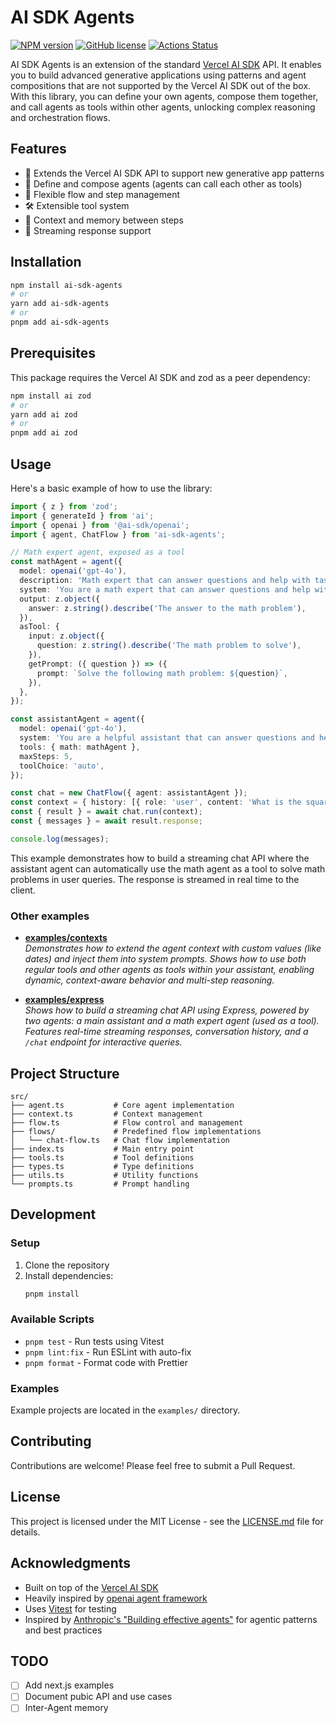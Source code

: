 # AI SDK Agents

[![NPM version](https://img.shields.io/npm/v/ai-sdk-agents.svg)](https://npmjs.org/package/ai-sdk-agents) [![GitHub license](https://img.shields.io/badge/license-MIT-blue.svg)](https://github.com/facebook/react/blob/main/LICENSE) [![Actions Status](https://github.com/sslava/ai-sdk-agents/workflows/release/badge.svg)](https://github.com/sslava/ai-sdk-agents/actions)

AI SDK Agents is an extension of the standard [Vercel AI SDK](https://sdk.vercel.ai/docs) API. It enables you to build advanced generative applications using patterns and agent compositions that are not supported by the Vercel AI SDK out of the box. With this library, you can define your own agents, compose them together, and call agents as tools within other agents, unlocking complex reasoning and orchestration flows.

## Features

- 🚀 Extends the Vercel AI SDK API to support new generative app patterns
- 🤖 Define and compose agents (agents can call each other as tools)
- 🔄 Flexible flow and step management
- 🛠️ Extensible tool system
- 📝 Context and memory between steps
- 🔄 Streaming response support

## Installation

```bash
npm install ai-sdk-agents
# or
yarn add ai-sdk-agents
# or
pnpm add ai-sdk-agents
```

## Prerequisites

This package requires the Vercel AI SDK and zod as a peer dependency:

```bash
npm install ai zod
# or
yarn add ai zod
# or
pnpm add ai zod
```

## Usage

Here's a basic example of how to use the library:

```typescript
import { z } from 'zod';
import { generateId } from 'ai';
import { openai } from '@ai-sdk/openai';
import { agent, ChatFlow } from 'ai-sdk-agents';

// Math expert agent, exposed as a tool
const mathAgent = agent({
  model: openai('gpt-4o'),
  description: 'Math expert that can answer questions and help with tasks.',
  system: 'You are a math expert that can answer questions and help with tasks.',
  output: z.object({
    answer: z.string().describe('The answer to the math problem'),
  }),
  asTool: {
    input: z.object({
      question: z.string().describe('The math problem to solve'),
    }),
    getPrompt: ({ question }) => ({
      prompt: `Solve the following math problem: ${question}`,
    }),
  },
});

const assistantAgent = agent({
  model: openai('gpt-4o'),
  system: 'You are a helpful assistant that can answer questions and help with tasks.',
  tools: { math: mathAgent },
  maxSteps: 5,
  toolChoice: 'auto',
});

const chat = new ChatFlow({ agent: assistantAgent });
const context = { history: [{ role: 'user', content: 'What is the square root of 144?' }] };
const { result } = await chat.run(context);
const { messages } = await result.response;

console.log(messages);
```

This example demonstrates how to build a streaming chat API where the assistant agent can automatically use the math agent as a tool to solve math problems in user queries. The response is streamed in real time to the client.

### Other examples

- [**examples/contexts**](examples/contexts)  
  _Demonstrates how to extend the agent context with custom values (like dates) and inject them into system prompts. Shows how to use both regular tools and other agents as tools within your assistant, enabling dynamic, context-aware behavior and multi-step reasoning._

- [**examples/express**](examples/express)  
  _Shows how to build a streaming chat API using Express, powered by two agents: a main assistant and a math expert agent (used as a tool). Features real-time streaming responses, conversation history, and a `/chat` endpoint for interactive queries._

## Project Structure

```
src/
├── agent.ts           # Core agent implementation
├── context.ts         # Context management
├── flow.ts            # Flow control and management
├── flows/             # Predefined flow implementations
│   └── chat-flow.ts   # Chat flow implementation
├── index.ts           # Main entry point
├── tools.ts           # Tool definitions
├── types.ts           # Type definitions
├── utils.ts           # Utility functions
└── prompts.ts         # Prompt handling
```

## Development

### Setup

1. Clone the repository
2. Install dependencies:
   ```bash
   pnpm install
   ```

### Available Scripts

- `pnpm test` - Run tests using Vitest
- `pnpm lint:fix` - Run ESLint with auto-fix
- `pnpm format` - Format code with Prettier

### Examples

Example projects are located in the `examples/` directory.

## Contributing

Contributions are welcome! Please feel free to submit a Pull Request.

## License

This project is licensed under the MIT License - see the [LICENSE.md](LICENSE.md) file for details.

## Acknowledgments

- Built on top of the [Vercel AI SDK](https://sdk.vercel.ai/docs)
- Heavily inspired by [openai agent framework](https://github.com/openai/openai-agents-python)
- Uses [Vitest](https://vitest.dev/) for testing
- Inspired by [Anthropic's "Building effective agents"](https://www.anthropic.com/engineering/building-effective-agents) for agentic patterns and best practices

## TODO

- [ ] Add next.js examples
- [ ] Document pubic API and use cases
- [ ] Inter-Agent memory
